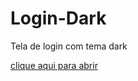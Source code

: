 # Login-Dark
 Tela de login com tema dark

<a href="https://shydersonalves.github.io/Login-Dark/index.html">clique aqui para abrir</a>
